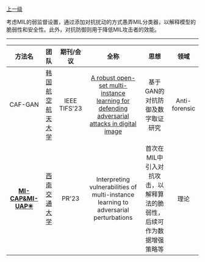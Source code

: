 [上一级](README.md)

考虑MIL的弱监督设置，通过添加对抗扰动的方式愚弄MIL分类器，以解释模型的脆弱性和安全性。此外，对抗防御则用于降低MIL攻击者的效能。

---

|方法名|团队|期刊/会议|全称|思想|领域|
:------------------------------------------------------:|:-----------------------------------------------------------------------------------------------------------------:|:---:|:---:|:------------------------:|:---:
|CAF-GAN|[韩国航空航天大学](https://scholar.google.com/citations?user=OX2Bzg0AAAAJ&hl=zh-CN&oi=sra)|IEEE TIFS'23|[A robust open-set multi-instance learning for defending adversarial attacks in digital image](https://inkiyinji.blog.csdn.net/article/details/135270778)|基于GAN的对抗防御及数字取证研究|Anti-forensic|
|[**MI-CAP&MI-UAP✳**](https://github.com/InkiInki/MI-UAP)|[西南交通大学](https://scholar.google.com/citations?user=JxgsypwAAAAJ&hl=zh-CN&oi=sra)|PR'23|Interpreting vulnerabilities of multi-instance learning to adversarial perturbations|首次在MIL中引入对抗攻击，以解释算法的脆弱性，后续可作为数据增强策略等|理论
